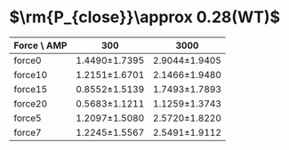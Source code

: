 # $\rm{P_{close}}\approx 0.28(WT)$
| Force \ AMP | 300 | 3000 |
|-------------|---------|---------|
| force0      | 1.4490±1.7395 | 2.9044±1.9405 |
| force10     | 1.2151±1.6701 | 2.1466±1.9480 |
| force15     | 0.8552±1.5139 | 1.7493±1.7893 |
| force20     | 0.5683±1.1211 | 1.1259±1.3743 |
| force5      | 1.2097±1.5080 | 2.5720±1.8220 |
| force7      | 1.2245±1.5567 | 2.5491±1.9112 |


